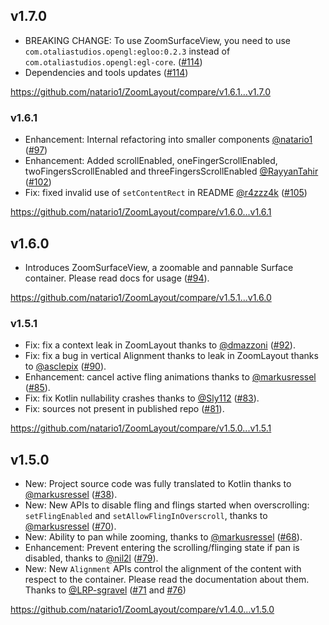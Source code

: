 ## v1.7.0

- BREAKING CHANGE: To use ZoomSurfaceView, you need to use `com.otaliastudios.opengl:egloo:0.2.3` instead of `com.otaliastudios.opengl:egl-core`. ([#114][114]) 
- Dependencies and tools updates ([#114][114])

https://github.com/natario1/ZoomLayout/compare/v1.6.1...v1.7.0

### v1.6.1

- Enhancement: Internal refactoring into smaller components [@natario1][natario1] ([#97][97]) 
- Enhancement: Added scrollEnabled, oneFingerScrollEnabled, twoFingersScrollEnabled and threeFingersScrollEnabled [@RayyanTahir][RayyanTahir] ([#102][102])
- Fix: fixed invalid use of `setContentRect` in README [@r4zzz4k][r4zzz4k] ([#105][105])

https://github.com/natario1/ZoomLayout/compare/v1.6.0...v1.6.1

## v1.6.0

- Introduces ZoomSurfaceView, a zoomable and pannable Surface container. Please read docs for usage ([#94][94]).

https://github.com/natario1/ZoomLayout/compare/v1.5.1...v1.6.0

### v1.5.1

- Fix: fix a context leak in ZoomLayout thanks to [@dmazzoni][dmazzoni] ([#92][92]).
- Fix: fix a bug in vertical Alignment thanks to  leak in ZoomLayout thanks to [@asclepix][asclepix] ([#90][90]).
- Enhancement: cancel active fling animations thanks to [@markusressel][markusressel] ([#85][85]).
- Fix: fix Kotlin nullability crashes thanks to [@Sly112][Sly112] ([#83][83]).
- Fix: sources not present in published repo ([#81][81]).


https://github.com/natario1/ZoomLayout/compare/v1.5.0...v1.5.1

## v1.5.0

- New: Project source code was fully translated to Kotlin thanks to [@markusressel][markusressel] ([#38][38]).
- New: New APIs to disable fling and flings started when overscrolling: `setFlingEnabled` and `setAllowFlingInOverscroll`,
  thanks to [@markusressel][markusressel] ([#70][70]).
- New: Ability to pan while zooming, thanks to [@markusressel][markusressel] ([#68][68]).
- Enhancement: Prevent entering the scrolling/flinging state if pan is disabled, thanks to [@nil2l][nil2l] ([#79][79]).
- New: New `Alignment` APIs control the alignment of the content with respect to the container. Please read the documentation about them.
  Thanks to [@LRP-sgravel][LRP-sgravel] ([#71][71] and [#76][76])


https://github.com/natario1/ZoomLayout/compare/v1.4.0...v1.5.0

[natario1]: https://github.com/natario1
[markusressel]: https://github.com/markusressel
[nil2l]: https://github.com/nil2l
[LRP-sgravel]: https://github.com/LRP-sgravel
[dmazzoni]: https://github.com/dmazzoni
[asclepix]: https://github.com/asclepix
[Sly112]: https://github.com/Sly112
[RayyanTahir]: https://github.com/RayyanTahir
[r4zzz4k]: https://github.com/r4zzz4k


[38]: https://github.com/natario1/ZoomLayout/pull/38
[70]: https://github.com/natario1/ZoomLayout/pull/70
[68]: https://github.com/natario1/ZoomLayout/pull/68
[79]: https://github.com/natario1/ZoomLayout/pull/79
[71]: https://github.com/natario1/ZoomLayout/pull/71
[76]: https://github.com/natario1/ZoomLayout/pull/76
[81]: https://github.com/natario1/ZoomLayout/pull/81
[83]: https://github.com/natario1/ZoomLayout/pull/83
[85]: https://github.com/natario1/ZoomLayout/pull/85
[90]: https://github.com/natario1/ZoomLayout/pull/90
[92]: https://github.com/natario1/ZoomLayout/pull/92
[94]: https://github.com/natario1/ZoomLayout/pull/94
[97]: https://github.com/natario1/ZoomLayout/pull/97
[102]: https://github.com/natario1/ZoomLayout/pull/102
[105]: https://github.com/natario1/ZoomLayout/pull/105
[114]: https://github.com/natario1/ZoomLayout/pull/114
